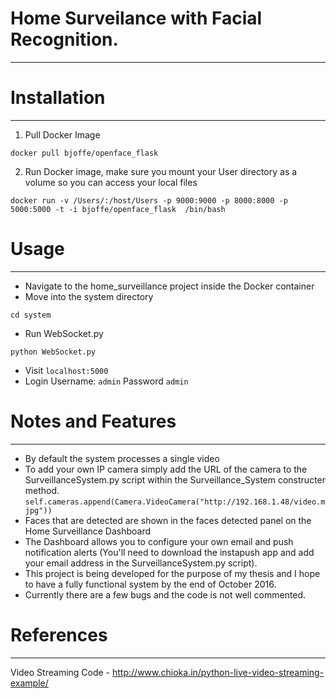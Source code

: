 # Home Surveilance with Facial Recognition. 
---

# Installation
---

1) Pull Docker Image

```
docker pull bjoffe/openface_flask
```

2) Run Docker image, make sure you mount your User directory as a volume so you can access your local files

```
docker run -v /Users/:/host/Users -p 9000:9000 -p 8000:8000 -p 5000:5000 -t -i bjoffe/openface_flask  /bin/bash

```

# Usage
---

- Navigate to the home_surveillance project inside the Docker container
- Move into the system directory
```
cd system
```
- Run WebSocket.py
```
python WebSocket.py
```
- Visit ```localhost:5000 ```
- Login Username: ```admin``` Password ```admin```

# Notes and Features
---

- By default the system processes a single video
- To add your own IP camera simply add the URL of the camera to the SurveillanceSystem.py script within the Surveillance_System constructer method. ``` self.cameras.append(Camera.VideoCamera("http://192.168.1.48/video.mjpg")) ``` 
- Faces that are detected are shown in the faces detected panel on the Home Surveillance Dashboard
- The Dashboard allows you to configure your own email and push notification alerts (You'll need to download the instapush app and add your email address in the SurveillanceSystem.py script).
- This project is being developed for the purpose of my thesis and I hope to have a fully functional system by the end of October 2016.
- Currently there are a few bugs and the code is not well commented.

# References
---

Video Streaming Code - http://www.chioka.in/python-live-video-streaming-example/

 
